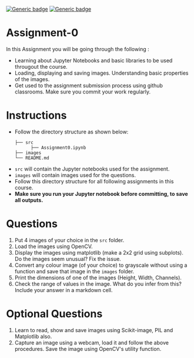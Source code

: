 [![Generic badge](https://img.shields.io/badge/DIP-Assignment:0-BLUE.svg)](https://shields.io/)
[![Generic badge](https://img.shields.io/badge/DUE-23:59hrs,07/08/2022-RED.svg)](https://shields.io/)
# Assignment-0
In this Assignment you will be going through the following : 
  - Learning about Jupyter Notebooks and basic libraries to be used througout the course.
  - Loading, displaying and saving images. Understanding basic properties of the images.
  - Get used to the assignment submission process using github classrooms. Make sure you commit your work regularly.

# Instructions
- Follow the directory structure as shown below: 
  ```
  ├── src           
        ├── Assignment0.ipynb
  ├── images    
  └── README.md
  ```
- `src` will contain the Jupyter notebooks used for the assignment.
- `images` will contain images used for the questions.
- Follow this directory structure for all following assignments in this course.
- **Make sure you run your Jupyter notebook before committing, to save all outputs.**

# Questions

1. Put 4 images of your choice in the `src` folder.
2. Load the images using OpenCV.  
3. Display the images using matplotlib (make a 2x2 grid using subplots). Do the images seem unusual? Fix the issue.
4. Convert any colour image (of your choice) to grayscale without using a function and save that image in the `images` folder.
5. Print the dimensions of one of the images (Height, Width, Channels).
6. Check the range of values in the image. What do you infer from this? Include your answer in a markdown cell.

# Optional Questions
1. Learn to read, show and save images using Scikit-image, PIL and Matplotlib also.
2. Capture an image using a webcam, load it and follow the above procedures. Save the image using OpenCV's utility function.
